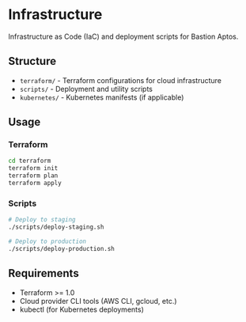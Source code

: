 # Infrastructure

Infrastructure as Code (IaC) and deployment scripts for Bastion Aptos.

## Structure

- `terraform/` - Terraform configurations for cloud infrastructure
- `scripts/` - Deployment and utility scripts
- `kubernetes/` - Kubernetes manifests (if applicable)

## Usage

### Terraform

```bash
cd terraform
terraform init
terraform plan
terraform apply
```

### Scripts

```bash
# Deploy to staging
./scripts/deploy-staging.sh

# Deploy to production
./scripts/deploy-production.sh
```

## Requirements

- Terraform >= 1.0
- Cloud provider CLI tools (AWS CLI, gcloud, etc.)
- kubectl (for Kubernetes deployments)
